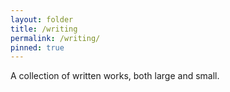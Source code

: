 ```yaml
---
layout: folder
title: /writing
permalink: /writing/
pinned: true
---
```


A collection of written works, both large and small.